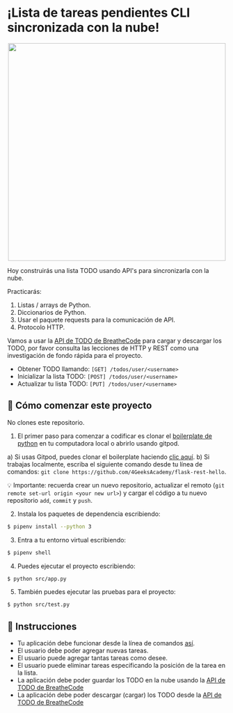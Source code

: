 <!--hide-->
# ¡Lista de tareas pendientes CLI sincronizada con la nube!
<!--endhide-->

<p align="center"><img src="https://github.com/breatheco-de/todo-list-cli-with-cloud/blob/master/preview.gif" width="500" /></p>

Hoy construirás una lista TODO usando API's para sincronizarla con la nube.

Practicarás:
1. Listas / arrays de Python.
2. Diccionarios de Python.
3. Usar el paquete requests para la comunicación de API.
4. Protocolo HTTP.

Vamos a usar la [API de TODO de BreatheCode](https://playground.4geeks.com/apis/fake/todos/) para cargar y descargar los TODO, por favor consulta las lecciones de HTTP y REST como una investigación de fondo rápida para el proyecto.

- Obtener TODO llamando: `[GET] /todos/user/<username>`
- Inicializar la lista TODO: `[POST] /todos/user/<username>`
- Actualizar tu lista TODO: `[PUT] /todos/user/<username>`

<onlyfor saas="false" withBanner="false">
  
## 🌱 Cómo comenzar este proyecto

No clones este repositorio.

1. El primer paso para comenzar a codificar es clonar el [boilerplate de python](https://github.com/4GeeksAcademy/flask-rest-hello) en tu computadora local o abrirlo usando gitpod.

a) Si usas Gitpod, puedes clonar el boilerplate haciendo [clic aquí](https://github.com/4GeeksAcademy/flask-rest-hello).
b) Si trabajas localmente, escriba el siguiente comando desde tu línea de comandos: `git clone https://github.com/4GeeksAcademy/flask-rest-hello`.

💡 Importante: recuerda crear un nuevo repositorio, actualizar el remoto (`git remote set-url origin <your new url>`) y cargar el código a tu nuevo repositorio `add`, `commit` y `push`.

2. Instala los paquetes de dependencia escribiendo:

```sh
$ pipenv install --python 3
```

3. Entra a tu entorno virtual escribiendo:

```sh
$ pipenv shell
```

4. Puedes ejecutar el proyecto escribiendo:

```sh
$ python src/app.py
```

5. También puedes ejecutar las pruebas para el proyecto:

```sh
$ python src/test.py
```

</onlyfor>

## 📝 Instrucciones

- Tu aplicación debe funcionar desde la línea de comandos [así](https://github.com/breatheco-de/todo-list-cli-with-cloud/blob/master/preview.gif).
- El usuario debe poder agregar nuevas tareas.
- El usuario puede agregar tantas tareas como desee.
- El usuario puede eliminar tareas especificando la posición de la tarea en la lista.
- La aplicación debe poder guardar los TODO en la nube usando la [API de TODO de BreatheCode](https://playground.4geeks.com/apis/fake/todos/)
- La aplicación debe poder descargar (cargar) los TODO desde la [API de TODO de BreatheCode](https://playground.4geeks.com/apis/fake/todos/)


